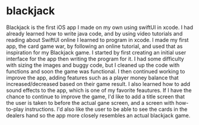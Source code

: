 # blackjack
Blackjack is the first iOS app I made on my own using swiftUI in xcode. I had already learned how to write java code, and by using video tutorials and reading about SwiftUI online I learned to program in xcode. I made my first app, the card game war, by following an online tutorial, and used that as inspiration for my Blackjack game. I started by first creating an initial user interface for the app then writing the program for it. I had some difficulty with sizing the images and buggy code, but I cleaned up the code with functions and soon the game was functional. I then continued working to improve the app, adding features such as a player money balance that increased/decreased based on their game result. I also learned how to add sound effects to the app, which is one of my favorite feautures. If I have the chance to continue to improve the game, I'd like to add a title screen that the user is taken to before the actual gane screen, and a screen with how-to-play instructions. I'd also like the user to be able to see the cards in the dealers hand so the app more closely resembles an actual blackjack game.
